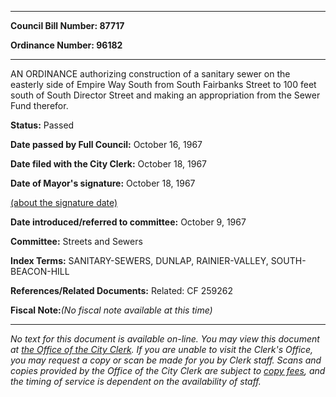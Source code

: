 

********

**Council Bill Number: 87717**
   
**Ordinance Number: 96182**
********

 AN ORDINANCE authorizing construction of a sanitary sewer on the easterly side of Empire Way South from South Fairbanks Street to 100 feet south of South Director Street and making an appropriation from the Sewer Fund therefor.

**Status:** Passed
   
**Date passed by Full Council:** October 16, 1967
   
**Date filed with the City Clerk:** October 18, 1967
   
**Date of Mayor's signature:** October 18, 1967
   
[(about the signature date)](/~public/approvaldate.htm)
   
   
   
**Date introduced/referred to committee:** October 9, 1967
   
**Committee:** Streets and Sewers
   
   
**Index Terms:** SANITARY-SEWERS, DUNLAP, RAINIER-VALLEY, SOUTH-BEACON-HILL

**References/Related Documents:** Related: CF 259262

**Fiscal Note:**_(No fiscal note available at this time)_
********

_No text for this document is available on-line. You may view this document at [the Office of the City Clerk](http://www.seattle.gov/leg/clerk/contactUs.htm). If you are unable to visit the Clerk's Office, you may request a copy or scan be made for you by Clerk staff. Scans and copies provided by the Office of the City Clerk are subject to [copy fees](http://clerk.seattle.gov/~public/clerkfees.htm), and the timing of service is dependent on the availability of staff._

